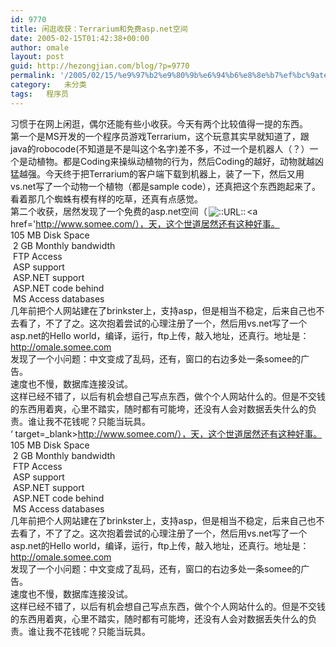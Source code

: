 ```yaml
---
id: 9770
title: 闲逛收获：Terrarium和免费asp.net空间
date: 2005-02-15T01:42:38+00:00
author: omale
layout: post
guid: http://hezongjian.com/blog/?p=9770
permalink: '/2005/02/15/%e9%97%b2%e9%80%9b%e6%94%b6%e8%8e%b7%ef%bc%9aterrarium%e5%92%8c%e5%85%8d%e8%b4%b9asp-net%e7%a9%ba%e9%97%b4-2/'
category:   未分类  
tags:   程序员
---
```

习惯于在网上闲逛，偶尔还能有些小收获。今天有两个比较值得一提的东西。  
第一个是MS开发的一个程序员游戏Terrarium，这个玩意其实早就知道了，跟java的robocode(不知道是不是叫这个名字)差不多，不过一个是机器人（？）一个是动植物。都是Coding来操纵动植物的行为，然后Coding的越好，动物就越凶猛越强。今天终于把Terrarium的客户端下载到机器上，装了一下，然后又用vs.net写了一个动物一个植物（都是sample&nbsp;code），还真把这个东西跑起来了。看着那几个蜘蛛有模有样的吃草，还真有点感觉。  
第二个收获，居然发现了一个免费的asp.net空间（<img src=http://style.blogcn.com/blogcnpage/style/images/images/aurl.gif align=absbottom hspace=2 alt='::URL::' border=0><a href='http://www.somee.com/），天，这个世道居然还有这种好事。  
105&nbsp;MB&nbsp;Disk&nbsp;Space&nbsp;  
&nbsp;2&nbsp;GB&nbsp;Monthly&nbsp;bandwidth&nbsp;  
&nbsp;FTP&nbsp;Access&nbsp;  
&nbsp;ASP&nbsp;support&nbsp;  
&nbsp;ASP.NET&nbsp;support&nbsp;  
&nbsp;ASP.NET&nbsp;code&nbsp;behind&nbsp;  
&nbsp;MS&nbsp;Access&nbsp;databases&nbsp;  
几年前把个人网站建在了brinkster上，支持asp，但是相当不稳定，后来自己也不去看了，不了了之。这次抱着尝试的心理注册了一个，然后用vs.net写了一个asp.net的Hello&nbsp;world，编译，运行，ftp上传，敲入地址，还真行。地址是：http://omale.somee.com  
发现了一个小问题：中文变成了乱码，还有，窗口的右边多处一条somee的广告。  
速度也不慢，数据库连接没试。  
这样已经不错了，以后有机会想自己写点东西，做个个人网站什么的。但是不交钱的东西用着爽，心里不踏实，随时都有可能垮，还没有人会对数据丢失什么的负责。谁让我不花钱呢？只能当玩具。  
&#8216; target=_blank>http://www.somee.com/），天，这个世道居然还有这种好事。  
105&nbsp;MB&nbsp;Disk&nbsp;Space&nbsp;  
&nbsp;2&nbsp;GB&nbsp;Monthly&nbsp;bandwidth&nbsp;  
&nbsp;FTP&nbsp;Access&nbsp;  
&nbsp;ASP&nbsp;support&nbsp;  
&nbsp;ASP.NET&nbsp;support&nbsp;  
&nbsp;ASP.NET&nbsp;code&nbsp;behind&nbsp;  
&nbsp;MS&nbsp;Access&nbsp;databases&nbsp;  
几年前把个人网站建在了brinkster上，支持asp，但是相当不稳定，后来自己也不去看了，不了了之。这次抱着尝试的心理注册了一个，然后用vs.net写了一个asp.net的Hello&nbsp;world，编译，运行，ftp上传，敲入地址，还真行。地址是：http://omale.somee.com  
发现了一个小问题：中文变成了乱码，还有，窗口的右边多处一条somee的广告。  
速度也不慢，数据库连接没试。  
这样已经不错了，以后有机会想自己写点东西，做个个人网站什么的。但是不交钱的东西用着爽，心里不踏实，随时都有可能垮，还没有人会对数据丢失什么的负责。谁让我不花钱呢？只能当玩具。  
</a>